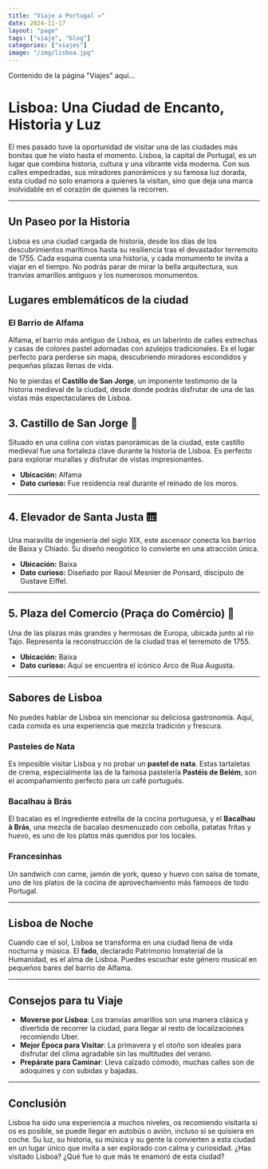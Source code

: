 ```yaml
---
title: "Viaje a Portugal ✈️"
date: 2024-11-17
layout: "page"
tags: ["viaje", "blog"]
categories: ["viajes"]
image: "/img/lisboa.jpg"
---
```

Contenido de la página "Viajes" aquí...


# Lisboa: Una Ciudad de Encanto, Historia y Luz

El mes pasado tuve la oportunidad de visitar una de las ciudades más bonitas que he visto hasta el momento.
Lisboa, la capital de Portugal, es un lugar que combina historia, cultura y una vibrante vida moderna. 
Con sus calles empedradas, sus miradores panorámicos y su famosa luz dorada, esta ciudad no solo enamora a quienes la visitan, sino que deja una marca inolvidable en el corazón de quienes la recorren. 

---

## **Un Paseo por la Historia**

Lisboa es una ciudad cargada de historia, desde los días de los descubrimientos marítimos hasta su resiliencia tras el devastador terremoto de 1755. 
Cada esquina cuenta una historia, y cada monumento te invita a viajar en el tiempo. No podrás parar de mirar la bella arquitectura, sus tranvías amarillos
antiguos y los numerosos monumentos.

## **Lugares emblemáticos de la ciudad**

### **El Barrio de Alfama**

Alfama, el barrio más antiguo de Lisboa, es un laberinto de calles estrechas y casas de colores pastel adornadas con azulejos tradicionales. Es el lugar perfecto para perderse sin mapa, descubriendo miradores escondidos y pequeñas plazas llenas de vida.

No te pierdas el **Castillo de San Jorge**, un imponente testimonio de la historia medieval de la ciudad, desde donde podrás disfrutar de una de las vistas más espectaculares de Lisboa.

## **3. Castillo de San Jorge** 🏯
Situado en una colina con vistas panorámicas de la ciudad, este castillo medieval fue una fortaleza clave durante la historia de Lisboa. Es perfecto para explorar murallas y disfrutar de vistas impresionantes.

- **Ubicación:** Alfama
- **Dato curioso:** Fue residencia real durante el reinado de los moros.

---

## **4. Elevador de Santa Justa** 🛗
Una maravilla de ingeniería del siglo XIX, este ascensor conecta los barrios de Baixa y Chiado. Su diseño neogótico lo convierte en una atracción única.

- **Ubicación:** Baixa
- **Dato curioso:** Diseñado por Raoul Mesnier de Ponsard, discípulo de Gustave Eiffel.

---

## **5. Plaza del Comercio (Praça do Comércio)** 🌟
Una de las plazas más grandes y hermosas de Europa, ubicada junto al río Tajo. Representa la reconstrucción de la ciudad tras el terremoto de 1755.

- **Ubicación:** Baixa
- **Dato curioso:** Aquí se encuentra el icónico Arco de Rua Augusta.



---

## **Sabores de Lisboa**

No puedes hablar de Lisboa sin mencionar su deliciosa gastronomía. Aquí, cada comida es una experiencia que mezcla tradición y frescura.

### **Pasteles de Nata**

Es imposible visitar Lisboa y no probar un **pastel de nata**. Estas tartaletas de crema, especialmente las de la famosa pastelería **Pastéis de Belém**, son el acompañamiento perfecto para un café portugués.

### **Bacalhau à Brás**

El bacalao es el ingrediente estrella de la cocina portuguesa, y el **Bacalhau à Brás**, una mezcla de bacalao desmenuzado con cebolla, patatas fritas y huevo, es uno de los platos más queridos por los locales.

### **Francesinhas**

Un sandwich con carne, jamón de york, queso y huevo con salsa de tomate, uno de los platos de la cocina de aprovechamiento más famosos de todo Portugal.

---

## **Lisboa de Noche**

Cuando cae el sol, Lisboa se transforma en una ciudad llena de vida nocturna y música. El **fado**, declarado Patrimonio Inmaterial de la Humanidad, es el alma de Lisboa. Puedes escuchar este género musical en pequeños bares del barrio de Alfama.

---

## **Consejos para tu Viaje**

- **Moverse por Lisboa**: Los tranvías amarillos son una manera clásica y divertida de recorrer la ciudad, para llegar al resto de localizaciones recomiendo Uber.
- **Mejor Época para Visitar**: La primavera y el otoño son ideales para disfrutar del clima agradable sin las multitudes del verano.
- **Prepárate para Caminar**: Lleva calzado cómodo, muchas calles son de adoquines y con subidas y bajadas.

---

## **Conclusión**

Lisboa ha sido una experiencia a muchos niveles, os recomiendo visitarla si os es posible, se puede llegar en autobús
o avión, incluso si se quisiera en coche. 
Su luz, su historia, su música y su gente la convierten a esta ciudad en un lugar único que invita a ser explorado con calma y curiosidad.
¿Has visitado Lisboa? ¿Qué fue lo que más te enamoró de esta ciudad?
